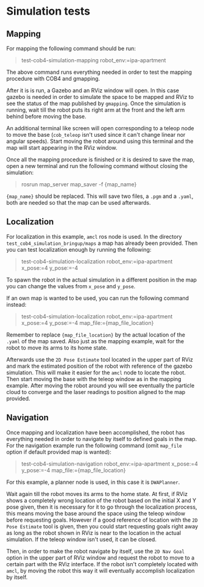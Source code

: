 
# Simulation tests

## Mapping

For mapping the following command should be run:

> test-cob4-simulation-mapping robot_env:=ipa-apartment

The above command runs everything needed in order to test the mapping procedure with COB4 and gmapping.

After it is is run,  a Gazebo and an RViz window will open. In this case gazebo is needed in order to simulate the space to be mapped and RViz to see the status of the map published by `gmapping`. Once the simulation is running, wait till the robot puts its right arm at the front and the left arm behind before moving the base.

An additional terminal like screen will open corresponding to a teleop node to move the base (`cob_teleop` isn't used since it can't change linear nor angular speeds). Start moving the robot around using this terminal and the map will start appearing in the RViz window.

Once all the mapping procedure is finished or it is desired to save the map, open a new terminal and run the following command without closing the simulation:

> rosrun map_server map_saver -f {map_name}

`{map_name}` should be replaced. This will save two files, a `.pgm` and a `.yaml`, both are needed so that the map can be used afterwards.

## Localization

For localization in this example, `amcl` ros node is used. In the directory `test_cob4_simulation_bringup/maps` a map has already been provided. Then you can test localization enough by running the following: 

> test-cob4-simulation-localization robot_env:=ipa-apartment x_pose:=4 y_pose:=-4

To spawn the robot in the actual simulation in a different position in the map you can change the values from `x_pose` and `y_pose`.

If an own map is wanted to be used, you can run the following command instead:

> test-cob4-simulation-localization robot_env:=ipa-apartment x_pose:=4 y_pose:=-4 map_file:={map_file_location}

Remember to replace `{map_file_location}` by the actual location of the `.yaml` of the map saved. Also just as the mapping example, wait for the robot to move its arms to its home state.

Afterwards use the `2D Pose Estimate` tool located in the upper part of RViz and mark the estimated position of the robot with reference of the gazebo simulation. This will make it easier for the `amcl` node to locate the robot. Then start moving the base with the teleop window as in the mapping example. After moving the robot around you will see eventually the particle cloud to converge and the laser readings to position aligned to the map provided.

## Navigation

Once mapping and localization have been accomplished, the robot has everything needed in order to navigate by itself to defined goals in the map. For the navigation example run the following command (omit `map_file` option if default provided map is wanted):

> test-cob4-simulation-navigation robot_env:=ipa-apartment x_pose:=4 y_pose:=-4 map_file:={map_file_location}

For this example, a planner node is used, in this case it is `DWAPlanner`.

Wait again till the robot moves its arms to the home state. At first, if RViz shows a completely wrong location of the robot based on the initial X and Y pose given, then it is necessary for it to go through the localization process, this means moving the base around the space using the teleop window before requesting goals. However if a good reference of location with the `2D Pose Estimate` tool is given, then you could start requesting goals right away as long as the robot shown in RViz is near to the location in the actual simulation. If the teleop window isn't used, it can be closed. 

Then, in order to make the robot navigate by itself, use the `2D Nav Goal` option in the upper part of RViz window and request the robot to move to a certain part with the RViz interface. If the robot isn't completely located with `amcl`, by moving the robot this way it will eventually accomplish localization by itself.





















